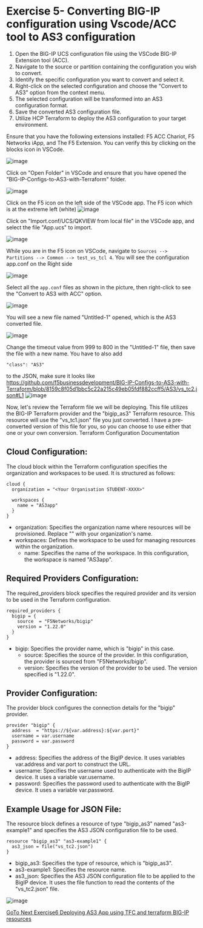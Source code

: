 Exercise 5- Converting BIG-IP configuration using Vscode/ACC tool to AS3 configuration
======================================================================================

1. Open the BIG-IP UCS configuration file using the VSCode BIG-IP Extension tool (ACC).
2. Navigate to the source or partition containing the configuration you wish to convert.
3. Identify the specific configuration you want to convert and select it.
4. Right-click on the selected configuration and choose the "Convert to AS3" option from the context menu.
5. The selected configuration will be transformed into an AS3 configuration format.
6. Save the converted AS3 configuration file.
7. Utilize HCP Terraform to deploy the AS3 configuration to your target environment.

Ensure that you have the following extensions installed: F5 ACC Chariot, F5 Networks iApp, and The F5 Extension. You can verify this by clicking on the blocks icon in VSCode.

![image](https://github.com/f5businessdevelopment/bigipworkshop/assets/13858248/7e141d17-41fd-4950-8b16-64934b47ecd9)

Click on "Open Folder" in VSCode and ensure that you have opened the "BIG-IP-Configs-to-AS3-with-Terraform" folder.

![image](https://github.com/f5businessdevelopment/bigipworkshop/assets/13858248/b36c050d-cafb-48b4-9a96-74085c6147ac)

Click on the F5 icon on the left side of the VSCode app. The F5 icon which is at the extreme left (white) 
![image](https://github.com/f5businessdevelopment/bigipworkshop/assets/13858248/4f0de423-7f83-44c5-b59c-c0068fcd090a)

Click on "Import.conf/UCS/QKVIEW from local file" in the VSCode app, and select the file "App.ucs" to import.

![image](https://github.com/f5businessdevelopment/bigipworkshop/assets/13858248/877490b7-48d1-4520-9579-6e84242fa8b3)

While you are in the F5 icon on VSCode, navigate to `Sources --> Partitions --> Common --> test_vs_tcl 4`. You will see the configuration app.conf on the Right side

![image](https://github.com/f5businessdevelopment/bigipworkshop/assets/13858248/64087d6d-861d-4a20-ba11-f5733fa8b0fe)

Select all the `app.conf` files as shown in the picture, then right-click to see the "Convert to AS3 with ACC" option.

![image](https://github.com/f5businessdevelopment/bigipworkshop/assets/13858248/2a758fbc-c9d8-4e57-be2a-dbdb98430164)

You will see a new file named "Untitled-1" opened, which is the AS3 converted file. 

![image](https://github.com/f5businessdevelopment/bigipworkshop/assets/13858248/d9f84eef-007f-4402-8173-cd07320fdcfd)

Change the timeout value from 999 to 800 in the "Untitled-1" file, then save the file with a new name.
You have to also add

```
"class": "AS3"
```
to the JSON, make sure it looks like https://github.com/f5businessdevelopment/BIG-IP-Configs-to-AS3-with-Terraform/blob/8159c8f05d1bbc5c22a215c49eb05fdf882ccff5/AS3/vs_tc2.json#L1
![image](https://github.com/f5businessdevelopment/bigipworkshop/assets/13858248/cbd2f0b2-b71d-4545-a93d-699ce2955f34)

Now, let's review the Terraform file we will be deploying. This file utilizes the BIG-IP Terraform provider and the "bigip_as3" Terraform resource. This resource will use the "vs_tc1.json" file you just converted. I have a pre-converted version of this file for you, so you can choose to use either that one or your own conversion.
Terraform Configuration Documentation

Cloud Configuration:
---------------------
The cloud block within the Terraform configuration specifies the organization and workspaces to be used. It is structured as follows:

```
cloud {
  organization = "<Your Organisation STUDENT-XXXX>"

  workspaces {
    name = "AS3app"
  }
}
```
- organization: Specifies the organization name where resources will be provisioned. Replace "<Your Organisation STUDENT-XXXX>" with your organization's name.
- workspaces: Defines the workspace to be used for managing resources within the organization.
  - name: Specifies the name of the workspace. In this configuration, the workspace is named "AS3app".

Required Providers Configuration:
----------------------------------
The required_providers block specifies the required provider and its version to be used in the Terraform configuration.

```
required_providers {
  bigip = {
    source  = "F5Networks/bigip"
    version = "1.22.0"
  }
}
```
- bigip: Specifies the provider name, which is "bigip" in this case.
  - source: Specifies the source of the provider. In this configuration, the provider is sourced from "F5Networks/bigip".
  - version: Specifies the version of the provider to be used. The version specified is "1.22.0".

Provider Configuration:
------------------------
The provider block configures the connection details for the "bigip" provider.

```
provider "bigip" {
  address  = "https://${var.address}:${var.port}"
  username = var.username
  password = var.password
}
```
- address: Specifies the address of the BigIP device. It uses variables var.address and var.port to construct the URL.
- username: Specifies the username used to authenticate with the BigIP device. It uses a variable var.username.
- password: Specifies the password used to authenticate with the BigIP device. It uses a variable var.password.

Example Usage for JSON File:
-----------------------------
The resource block defines a resource of type "bigip_as3" named "as3-example1" and specifies the AS3 JSON configuration file to be used.
```
resource "bigip_as3" "as3-example1" {
  as3_json = file("vs_tc2.json")
}
```
- bigip_as3: Specifies the type of resource, which is "bigip_as3".
- as3-example1: Specifies the resource name.
- as3_json: Specifies the AS3 JSON configuration file to be applied to the BigIP device. It uses the file function to read the contents of the "vs_tc2.json" file.


![image](https://github.com/f5businessdevelopment/bigipworkshop/assets/13858248/0efee389-0c47-4f6a-a32e-b341b2f75d74)

[GoTo Next Exercise6 Deploying AS3 App using TFC and terraform BIG-IP resources](ex6.md)

